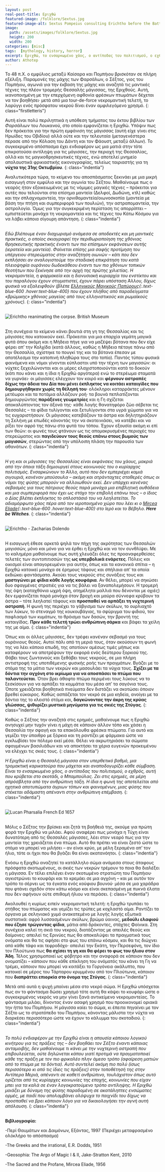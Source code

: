 ```yaml
---
layout: post
real-post-title: Εριχθώ
featured-image: /folklore/Sextus.jpg
featured-image-alt: Sextus Pompeius consulting Erichtho before the Battle of Pharsalia - John Hamilton Mortimer
image:
  path: /assets/images/folklore/Sextus.jpg
  height: 200
  width: 200
categories: [misc]
tags:  [mythology, history, horror]
excerpt: Εριχθώ, το ενσαρκωμένο χάος, ο αντίποδας του πολιτισμού, ο εχθρός, αυτή που κρύβεται στο σκοτάδι
author: Athotep
---
```


Το 48 π.Χ. ο εμφύλιος μεταξύ Καίσαρα και Πομπήιου βρισκόταν σε πλήρη εξέλιξη. Παραμονές της μάχης των Φαρσάλων, ο Σέξτος, γιος του Πομπήιου, αγωνιά για την έκβαση της μάχης και αναζητά τις μαντικές τέχνες της πλέον τρομερής Θεσσαλής μάγισσας, της Εριχθούς. Αυτή, ικανοποιημένη με την επερχόμενη αφθονία φρέσκων πτωμάτων δέχεται να τον βοηθήσει· μετά από μια tour-de-force νεκρομαντική τελετή, το λαρύγγι ενός πρόσφατου νεκρού δίνει έναν αμφιλεγόμενο χρησμό.
{: class="firstletteris"}

Αυτή είναι πολύ περιληπτικά η υπόθεση τμήματος του έκτου βιβλίου των *Φαρσάλιων* του Λουκανού, στο οποίο εμφανίζεται η Εριχθώ. Υπόψιν πως δεν πρόκειται για την πρώτη εμφάνιση της μάγισσας (αυτή είχε γίνει στις Ηρωίδες του Οβιδίου) αλλά ούτε και την τελευταία (μεταγενέστερα πέρασε από την Κόλαση του Δάντη και τον Φάουστ, μεταξύ άλλων). Το συγκεκριμένο απόσπασμα έχει ενδιαφέρον ως μια ματιά στην τότε επικρατούσα αντίληψη για τις μάγισσες, την περιοχή της Θεσσαλίας, αλλά και τις μαγικοθρησκευτικές τέχνες, ενώ αποτελεί μνημείο απολαυστικά φρικιαστικής εικονογραφίας, τελείως ταιριαστής για τη **νύχτα της 31ης Οκτωβρίου**.
{: class="indentia"}

Αναλυτικότερα τώρα, το κείμενο του αποσπάσματος ξεκινάει με μια μικρή εισαγωγή στον εμφύλιο και την αγωνία του Σέξτου. Μαθαίνουμε πως ο νεαρός ήταν εξοικειωμένος με τις νόμιμες μαγικές τέχνες – πρόκειται για αυτές που τελούνται στα επίσημα μαντεία (Δελφοί, Δωδώνη, κτλ) καθώς και την σπλαχνομαντεία, την ορνιθομαντεία/οιωνοσκοπία (μαντεία με βάση την πτήση και συμπεριφορά των πουλιών), την αστραπομαντεία, την αστρολογία. Όμως για την συγκεκριμένη περίσταση τις απορρίπτει – εμπιστεύεται μονάχα τη νεκρομαντεία και τις τέχνες του Κάτω Κόσμου για να λάβει κάποια σίγουρη απάντηση.
{: class="indentia"}  
<br>

*Εδώ βλέπουμε έναν διαχωρισμό ανάμεσα σε αποδεκτές και μη μαντικές πρακτικές, ο οποίος σκιαγραφεί την περιθωριοποίηση της χθόνιας θρησκευτικής πρακτικής έναντι των πιο επίσημων εκφάνσεων αυτής (ιερατεία και μαντεία). Φαίνεται επίσης μια σαφής προτίμηση του υπέργειου στερεώματος στην αναζήτηση οιωνών – κάτι που δεν εκπλήσσει αν αναλογιστούμε την σταδιακή επικράτηση του κατά πλειοψηφία ουράνιου δωδεκάθεου έναντι των πιο χθόνιων τοπικών θεοτήτων που ξεκίνησε από την αρχή της πρώτης χιλιετίας.  Η νεκρομαντεία, η φαρμακεία και η διονυσιακή κυριαρχία του ενστίκτου και του παραλόγου έχουν στιγματιστεί, έχουν πάρει υπόσταση Άλλου, δίχως φυσικά να εξαλειφθούν (βλέπε [Ελληνικούς Μαγικούς Παπύρους](https://en.wikipedia.org/wiki/Greek_Magical_Papyri){:.text-blue-600 .hover:text-blue-400} που έχουν πλήθος από παραδείγματα «βρώμικης» χθόνιας μαγείας από τους ελληνιστικούς και ρωμαϊκούς χρόνους).* 
{: class="indentia"}  
<br>

![Erichtho reanimating the corpse. British Museum](/assets/images/folklore/erichtho-brit-museum1.jpg)  
<br>

Στη συνέχεια το κείμενο κάνει βουτιά στη γη της Θεσσαλίας και τις μάγισσες που κατοικούν εκεί. Πρόκειται για μια επαρχία γεμάτη μαγικά φυτά όπου ακόμη και η Μήδεια πήγε για να μαζέψει βότανα που δεν είχε φέρει απ’ την Κολχίδα (κατά άλλους, καθώς η Μήδεια πέταγε πάνω από την Θεσσαλία, σχίστηκε το πουγκί της και τα βότανα έπεσαν με αποτέλεσμα την κατοπινή πληθώρα τους στο τοπίο). Παντός τύπου φυσικά φαινόμενα και νόμοι γίνονται εύπλαστοι υπό την τέχνη των μαγισσών: οι νύχτες ξεχειλώνονται και οι μέρες ελαχιστοποιούνται κατά το δοκούν (κάτι που κάνει και η ίδια η Εριχθώ αργότερα) ενώ το στερέωμα σταματά να γυρνάει· οι μάγισσες ελέγχουν τον καιρό και **φέρνουν αστραπές δίχως την άδεια του Δία που μένει έκπληκτος να κοιτάει καταιγίδες που δημιουργήθηκαν χωρίς τη θέλησή του**· ολόκληροι καταρράκτες μένουν μετέωροι και τα ποτάμια αλλάζουν ροή· τα βουνά πεπλατίζονται δημιουργώντας **παράξενες γεωμετρίες** και η Γη σχίζεται αποκαλύπτοντας τον άξονά της· κάθε λογής θανατηφόρο ζώο σέβεται τις Θεσσαλές – τα φίδια τυλίγονται και ξετυλίγονται στα υγρά χώματα για να τις ευχαριστήσουν. Οι μάγισσες κατεβάζουν τα άστρα και δηλητηριάζουν τη Σελήνη με επωδές κάνοντάς την να σκοτεινιάσει, να κατέβει και να ρίξει τον αφρό της πάνω στα φυτά του τόπου. Έχουν εξουσία ακόμη κι επί των θεών: οι φωνές τους φτάνουν ως τις απομακρυσμένες περιοχές του στερεώματος και **παγιδεύουν τους θεούς επάνω στους βωμούς των μαγισσών**, στερώντας από την υπόλοιπη πλάση την παρουσία των αθανάτων.
{: class="indentia"}  
<br>

*Η γη και οι μάγισσες της Θεσσαλίας είναι εκφάνσεις του χάους, μακριά από την όποια τάξη δημιουργεί στους κοινωνούς του ο κυρίαρχος πολιτισμός. Ενσαρκώνουν το Άλλο, αυτό που δεν εμπεριέχει καμιά σιγουριά, κανέναν μπούσουλα – ακόμη και ατράνταχτες σταθερές όπως οι νόμοι της φύσης μπορούν να αλλοιωθούν εκεί. Δεν υπάρχει κανένας σεβασμός για τους πάτριους θεούς παρά μονάχα μια επιβλητική αυθάδεια και μια συμπεριφορά που έχει ως στόχο την επιβολή επάνω τους – ο ίδιος ο Δίας βλέπει έκπληκτος το οπλοστάσιό του να λεηλατείται. Το αδιαμόρφωτο χάος πέρα από τον ιεροποιημένο χώρο που λέει κι ο [Mircea Eliade](https://en.wikipedia.org/wiki/Mircea_Eliade){:.text-blue-600 .hover:text-blue-400} στο Ιερό και το Βέβηλο. **Here be Witches**.*
{: class="indentia"}  
<br>

![Erichtho - Zacharias Dolendo](/assets/images/folklore/Erichtho-ZachariasDolendo.jpg)  
<br>

Η εισαγωγή έθεσε αρκετά ψηλά τον πήχη της ακρότητας των Θεσσαλών μαγισσών, μόνο και μόνο για να έρθει η Εριχθώ και να τον συνθλίψει. Με το καλημέρα μαθαίνουμε πως αυτή χλευάζει όλες τις προαναφερθείσες τελετές των συντοπιτισσών της **ως υπερβολικά ενάρετες**. Πόλεις και οικισμοί είναι απαγορευμένοι για αυτήν, όπως και τα κανονικά σπίτια – η Εριχθώ κατοικεί μονάχα σε έρημους τάφους και σπήλαια απ’ τα οποία εκδιώκει φαντάσματα. Ακούει τους νεκρούς στις συνάξεις τους και **μαστιγώνει με φίδια κάθε λογής κουφάρια**. Αν θέλει, μπορεί να σηκώσει δυο σφαγμένες στρατιές για να τις βάλει να ξαναπολεμήσουν. Η τρομερή της όψη (καταχθόνια ωχρή όψη, ατημέλητα μαλλιά που δένονται με οχιές) δεν εμφανίζεται παρά μονάχα όταν βροχή και μαύρα σύννεφα κρύβουν τα άστρα – τότε λεηλατεί τάφους και **προσπαθεί να αρπάξει τη νυχτερινή αστραπή**. Η φωνή της περιέχει το γάβγισμα των σκύλων, το ουρλιαχτό των λύκων, το στεναγμό της κουκουβάγιας, το σφύριγμα του φιδιού, τον παφλασμό των κυμάτων, το θρόισμα των δασών, την βροντή της καταιγίδας. **Πριν κάθε τελετή τρώει ανθρώπινη σάρκα** και βάφει τα χείλη της με αίμα.
{: class="indentia"}

Όπως και οι άλλες μάγισσες, δεν τρέφει κανέναν σεβασμό για τους ουράνιους θεούς. Αυτοί πάλι από τη μεριά τους, όταν ακούσουν τη φωνή της να λέει κάποια επωδή, της αποτίουν αμέσως τιμές μήπως και καταφέρουν να αποτρέψουν την εκφορά ενός δεύτερου ξορκιού της. Θάβει τους ζωντανούς και ξεθάβει τους νεκρούς, σε μια πλήρη αντιστροφή της υποτιθέμενης φυσικής ροής των πραγμάτων. Βγάζει με το στόμα της τα μάτια των νεκρών και μασουλάει τα νύχια τους. **Σχίζει με τα δόντια την αγχόνη στο ικρίωμα για να αποσπάσει το πτώμα που ταλαντεύεται**. Όταν βρει άθαφτο πτώμα περιμένει τους λύκους να το ξεσκίσουν για να αρπάξει τα κομμάτια του μέσα απ’ τα σαγόνια τους. Όποτε χρειάζεται βοηθητικά πνεύματα δεν διστάζει να σκοτώσει όποιον βρεθεί εύκαιρος. Καθώς ασπάζεται τον νεκρό σε μια κηδεία, ανοίγει με τα δόντια της το κλειστό στόμα και, **δαγκώνοντας την άκρη της κρύας γλώσσας, ψιθυρίζει μυστικά μηνύματα για τις σκιές της Στύγας**.
{: class="indentia"}

Καθώς ο Σέξτος την αναζητά στις ερημιές, μαθαίνουμε πως η Εριχθώ ανησυχεί μην τυχόν γίνει η μάχη σε κάποιον άλλον τόπο και χάσει η Θεσσαλία την σφαγή και τα επακόλουθα φρέσκα πτώματα. Για αυτό και γεμίζει την ύπαιθρο με ξόρκια και τη ραντίζει με φάρμακα ώστε να εγκλωβίσει τον πόλεμο εκεί μέσα. Θέλει να ακρωτηριάσει τα σώματα σφαγμένων βασιλιάδων και να αποκτήσει τα χέρια ευγενών προκειμένου να ελέγχει τις σκιές τους. 
{: class="indentia"}

*Η Εριχθώ είναι η Θεσσαλή μάγισσα στον υπερθετικό βαθμό, μια τρομακτική καρικατούρα που μάχεται και αναποδογυρίζει κάθε σύμβαση. Είναι το ενσαρκωμένο χάος, ο αντίποδας του πολιτισμού, ο εχθρός, αυτή που κρύβεται στο σκοτάδι, ο Μπαμπούλας. Ζει στις ερημιές, σε μέρη απρόσβλητα από την ανθρώπινη τάξη. Η ίδια η φωνή της αποτελείται από ηχητικά αποτυπώματα άγριων τόπων και φαινομένων, μιας φύσης που στέκεται αδάμαστη απέναντι στην ανθρώπινη επέμβαση.*
{: class="indentia"}  
<br>

![Lucan Pharsalia French Ed 1657](/assets/images/folklore/LucanPharsaliaFrenchEd1657.jpg)  
<br>

Μόλις ο Σέξτος την βρίσκει και ζητά τη βοήθειά της, ακούμε για πρώτη φορά την Εριχθώ να μιλάει. Αφού αναφέρει πως μονάχα η Τύχη είναι δυνατότερη από τις Θεσσαλές μάγισσες, λέει στον νεαρό πως για την μαντεία της χρειάζεται ένα πτώμα. Αυτό θα πρέπει να είναι ζεστό ώστε το στόμα να μπορεί να μιλήσει – αν είναι κρύο, με μέλη ξεραμένα απ’ τον ήλιο, τότε οι ήχοι που θα βγάζει θα είναι ακατανόητοι.
{: class="indentia"}

Ενόσω η Εριχθώ αναζητεί το κατάλληλο σώμα ανάμεσα στους άταφους πρόσφατα σκοτωμένους, οι σκιές των νεκρών τρέμουν το ποια θα διαλέξει η μάγισσα. Εν τέλει επιλέγει έναν σκοτωμένο στρατιώτη του Πομπήιου· αγκιστρώνει το κουφάρι και το κρεμάει σε μια αγχόνη – και με αυτόν τον τρόπο το σέρνει ως τα έγκατα ενός κούφιου βουνού· μέσα σε μια χαράδρα που φτάνει σχεδόν στον κάτω κόσμο και είναι σκεπασμένη με πυκνά έλατα που δεν αφήνουν ούτε σπιθαμή ήλιου να περάσει.
{: class="indentia"}

Ακολουθεί η κυρίως ειπείν νεκρομαντική τελετή: η Εριχθώ τρυπάει το στήθος του πτώματος και γεμίζει τις τρύπες με κοχλαστό αίμα. Ραντίζει τα όργανα με σεληνιακό χυμό ανακατεμένο με λογής λογής εξωτικά συστατικά: αφρό λυσσασμένων σκύλων, βρώμα ύαινας, **μεδούλι ελαφιού που έζησε τρώγοντας φίδια**, μάτια από δράκοντες, στάχτες Φοίνικα. Στη συνέχεια καλεί τη σκιά του νεκρού, διατάζοντας με απειλές θεούς και δαίμονες: απειλεί τις Ερινύες πως θα αποκαλύψει τα πραγματικά τους ονόματα και θα τις αφήσει στο φως του επάνω κόσμου, και θα τις διώχνει από κάθε τάφο και τεφροδόχο· απειλεί την Εκάτη, την Περσεφόνη, τον ίδιο τον Πλούτωνα πως **θα σχίσει τη γη και θα φέρει το φως του ήλιου στον Άδη**. Τέλος χρησιμοποιεί ως φόβητρο και την αναφορά σε κάποιον που δεν ονοματίζει – κάποιον που κάθε επίκληση του ονόματός του κάνει τη Γη να τρέμει, κάποιον που μπορεί να κοιτάξει το Γοργόνειο ακάλυπτο, που κατοικεί σε μέρος του Τάρταρου κρυμμένου από τον Πλούτωνα, κάποιον που **διαπράττει επιορκία στο όνομα της Στύγας**.
{: class="indentia"}

Μετά από αυτά η ψυχή μπαίνει μέσα στο νεκρό σώμα. Η Εριχθώ υπόσχεται πως αν το φάντασμα δώσει χρησμό τότε αυτή θα κάψει το κουφάρι ώστε ο συγκεκριμένος νεκρός να μην γίνει ξανά αντικείμενο νεκρομαντείας. Το φάντασμα μιλάει, δίνοντας έναν ασαφή χρησμό που προοικονομεί οριακά την ήττα του Πομπήιου. Η μάγισσα καίει το σώμα, κι έπειτα πηγαίνει με τον Σέξτο ως το στρατόπεδο του Πομπήιου, κάνοντας μάλιστα την νύχτα να διαρκέσει περισσότερο ώστε να έχουν το κάλυμμα του σκοταδιού.
{: class="indentia"}  
<br>

*Το πολύ ενδιαφέρον με την Εριχθώ είναι η απουσία κάποιου λογικού κινήτρου για τις πράξεις της – δεν βοηθάει τον Σέξτο έναντι κάποιας ανταμοιβής, δεν μαθαίνουμε τι κάνει με την νυχτερινή αστραπή που επιβουλεύεται, ούτε δηλώνεται κάπου γιατί προτιμά να πραγματοποιεί κάθε της πράξη με τον πιο φρικαλέο πλην άμεσο τρόπο (αφαίρεση ματιών από το πτώμα με τα δόντια). Αυτό συντελεί ακόμη πιο πολύ (ίσως περισσότερο κι από τις ίδιες τις πράξεις) στην τοποθέτησή της στην Αντίπερα Μεριά, απέναντι σε καθετί ανθρώπινο, τουλάχιστον όπως αυτό ορίζεται από τις κυρίαρχες κοινωνίες της εποχής, κοινωνίες που είχαν μπει για τα καλά σε έναν λογοκρατούμενο τρόπο αντίληψης. Η Εριχθώ μοιάζει με δύναμη της φύσης παραδομένη σε ακατάληπτες ενσώματες ορμές, με παιδί που απολαμβάνει ολόψυχα το παιχνίδι του δίχως να προσπαθεί να βρει κάποιον λόγο για να δικαιολογήσει την αγνή αυτή απόλαυση.*
{: class="indentia"}  
<br>

**Βιβλιογραφία:**

-Περί Θαυμάτων και Δαιμόνων, Εξάντας, 1997 (Περιέχει μεταφρασμένο ολόκλήρο το απόσπασμα)

-The Greeks and the irrational, E.R. Dodds, 1951

-Geosophia: The Argo of Magic I & II, Jake-Stratton Kent, 2010

-The Sacred and the Profane, Mircea Eliade, 1956
